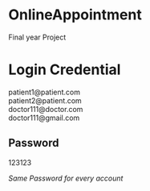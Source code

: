 # OnlineAppointment
Final year Project


<h1>Login Credential</h1>
patient1@patient.com<br>
patient2@patient.com<br>
doctor111@doctor.com<br>
doctor111@gmail.com<br>

<h2>Password</h2>
123123
<p><i>Same Password for every account</i></p>


